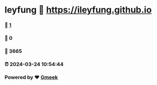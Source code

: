 # leyfung :link: https://ileyfung.github.io 
### :page_facing_up: [1](https://ileyfung.github.io/tag.html) 
### :speech_balloon: 0 
### :hibiscus: 3665 
### :alarm_clock: 2024-03-24 10:54:44 
### Powered by :heart: [Gmeek](https://github.com/Meekdai/Gmeek)
